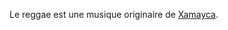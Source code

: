 <!-- TITLE: Reggae -->
<!-- SUBTITLE: Présentation du Reggae -->

Le reggae est une musique originaire de [Xamayca](/geographie/ile/caraibes/midi/xamayca).
